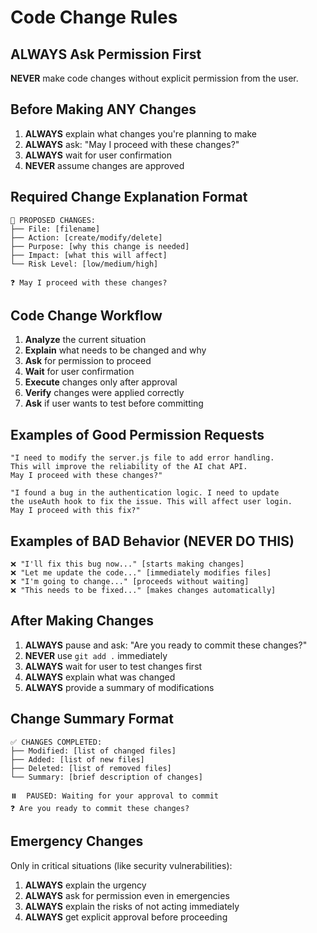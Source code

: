 # Code Change Rules

## ALWAYS Ask Permission First
**NEVER** make code changes without explicit permission from the user.

## Before Making ANY Changes
1. **ALWAYS** explain what changes you're planning to make
2. **ALWAYS** ask: "May I proceed with these changes?"
3. **ALWAYS** wait for user confirmation
4. **NEVER** assume changes are approved

## Required Change Explanation Format
```
🔧 PROPOSED CHANGES:
├── File: [filename]
├── Action: [create/modify/delete]
├── Purpose: [why this change is needed]
├── Impact: [what this will affect]
└── Risk Level: [low/medium/high]

❓ May I proceed with these changes?
```

## Code Change Workflow
1. **Analyze** the current situation
2. **Explain** what needs to be changed and why
3. **Ask** for permission to proceed
4. **Wait** for user confirmation
5. **Execute** changes only after approval
6. **Verify** changes were applied correctly
7. **Ask** if user wants to test before committing

## Examples of Good Permission Requests
```
"I need to modify the server.js file to add error handling. 
This will improve the reliability of the AI chat API. 
May I proceed with these changes?"

"I found a bug in the authentication logic. I need to update 
the useAuth hook to fix the issue. This will affect user login. 
May I proceed with this fix?"
```

## Examples of BAD Behavior (NEVER DO THIS)
```
❌ "I'll fix this bug now..." [starts making changes]
❌ "Let me update the code..." [immediately modifies files]
❌ "I'm going to change..." [proceeds without waiting]
❌ "This needs to be fixed..." [makes changes automatically]
```

## After Making Changes
1. **ALWAYS** pause and ask: "Are you ready to commit these changes?"
2. **NEVER** use `git add .` immediately
3. **ALWAYS** wait for user to test changes first
4. **ALWAYS** explain what was changed
5. **ALWAYS** provide a summary of modifications

## Change Summary Format
```
✅ CHANGES COMPLETED:
├── Modified: [list of changed files]
├── Added: [list of new files]
├── Deleted: [list of removed files]
└── Summary: [brief description of changes]

⏸️  PAUSED: Waiting for your approval to commit
❓ Are you ready to commit these changes?
```

## Emergency Changes
Only in critical situations (like security vulnerabilities):
1. **ALWAYS** explain the urgency
2. **ALWAYS** ask for permission even in emergencies
3. **ALWAYS** explain the risks of not acting immediately
4. **ALWAYS** get explicit approval before proceeding
